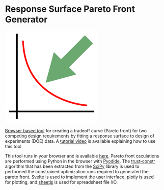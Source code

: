 # Response Surface Pareto Front Generator

<img src="images/logo.png" alt="logo" width="300" height="300">

[Browser based tool](https://mgreminger.github.io/response-surface-pareto/) for creating a tradeoff curve (Pareto front) for two competing design requirements by fitting a response surface to design of experiments (DOE) data. A [tutorial video](https://youtu.be/eRcOnL-D1DA) is available explaining how to use this tool.

This tool runs in your browser and is available [here](https://mgreminger.github.io/response-surface-pareto/). Pareto front caculations are performed using Python in the browser with [Pyodide](https://github.com/iodide-project/pyodide). The [trust-constr](https://github.com/mgreminger/trust-constr) algorithm that has been extracted from the [SciPy](https://www.scipy.org/) library is used to performed the constrained optimization runs required to generated the pareto front. [Svelte](https://svelte.dev/) is used to implement the user interface, [plotly](https://plotly.com/javascript/) is used for plotting, and [sheetjs](https://github.com/SheetJS/sheetjs) is used for spreadsheet file I/O. 
